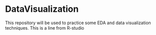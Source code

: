 # DataVisualization
This repository will be used to practice some EDA and data visualization techniques. This is a line from R-studio
